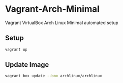 # Vagrant-Arch-Minimal

Vagrant VirtualBox Arch Linux Minimal automated setup

## Setup

```bash
vagrant up
```

## Update Image

```bash
vagrant box update --box archlinux/archlinux
```
